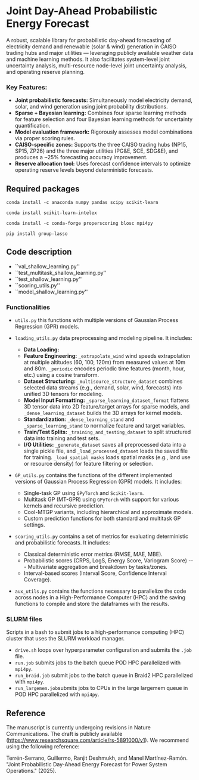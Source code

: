 # Joint Day-Ahead Probabilistic Energy Forecast

A robust, scalable library for probabilistic day-ahead forecasting of electricity demand and renewable (solar & wind) generation in CAISO trading hubs and major utilities — leveraging publicly available weather data and machine learning methods. It also facilitates system-level joint uncertainty analysis, multi-resource node-level joint uncertainty analysis, and operating reserve planning.

### Key Features:

* **Joint probabilistic forecasts:** Simultaneously model electricity demand, solar, and wind generation using joint probability distributions.
* **Sparse + Bayesian learning:** Combines four sparse learning methods for feature selection and four Bayesian learning methods for uncertainty quantification.
* **Model evaluation framework:** Rigorously assesses model combinations via proper scoring rules.
* **CAISO-specific zones:** Supports the three CAISO trading hubs (NP15, SP15, ZP26) and the three major utilities (PG&E, SCE, SDG&E), and produces a ~25% forecasting accuracy improvement.
* **Reserve allocation tool:** Uses forecast confidence intervals to optimize operating reserve levels beyond deterministic forecasts.

## Required packages

``conda install -c anaconda numpy pandas scipy scikit-learn`` 

``conda install scikit-learn-intelex``

``conda install -c conda-forge properscoring blosc mpi4py``

``pip install group-lasso``

## Code description

* ``val_shallow_learning.py''
* ``test_multitask_shallow_learning.py''
* ``test_shallow_learning.py''
* ``scoring_utils.py''
* ``model_shallow_learning.py''

### Functionalities

* ``utils.py`` this functions with multiple versions of Gaussian Process Regression (GPR) models.
* ``loading_utils.py`` data preprocessing and modeling pipeline. It includes:
  + **Data Loading:**
  + **Feature Engineering:** ``_extrapolate_wind`` wind speeds extrapolation at multiple altitudes (60, 100, 120m) from measured values at 10m and 80m. ``_periodic`` encodes periodic time features (month, hour, etc.) using a cosine transform.
  + **Dataset Structuring:** ``_multisource_structure_dataset`` combines selected data streams (e.g., demand, solar, wind, forecasts) into unified 3D tensors for modeling.
  + **Model Input Formatting:** ``_sparse_learning_dataset_format`` flattens 3D tensor data into 2D feature/target arrays for sparse models, and ``_dense_learning_dataset`` builds the 3D arrays for kernel models.
  + **Standardization:** ``_dense_learning_stand`` and ``_sparse_learning_stand`` to normalize feature and target variables.
  + **Train/Test Splits:** ``_training_and_testing_dataset`` to split structured data into training and test sets.
  + **I/O Utilities:** ``_generate_dataset`` saves all preprocessed data into a single pickle file, and ``_load_processed_dataset`` loads the saved file for training. ``_load_spatial_masks`` loads spatial masks (e.g., land use or resource density) for feature filtering or selection.

* ``GP_utils.py`` contains the functions of the different implemented versions of Gaussian Process Regression (GPR) models. It includes:
  + Single-task GP using ``GPyTorch`` and ``Scikit-learn``.
  + Multitask GP (MT-GPR) using ``GPyTorch`` with support for various kernels and recursive prediction.
  + Cool-MTGP variants, including hierarchical and approximate models.
  + Custom prediction functions for both standard and multitask GP settings.
* ``scoring_utils.py`` contains a set of metrics for evaluating deterministic and probabilistic forecasts. It includes:
  + Classical deterministic error metrics (RMSE, MAE, MBE).
  + Probabilistic scores (CRPS, LogS, Energy Score, Variogram Score) --- Multivariate aggregation and breakdown by tasks/zones.
  + Interval-based scores (Interval Score, Confidence Interval Coverage).
* ``aux_utils.py`` contains the functions necessary to parallelize the code across nodes in a High-Performance Computer (HPC) and the saving functions to compile and store the dataframes with the results.

### SLURM files

Scripts in a bash to submit jobs to a high-performance computing (HPC) cluster that uses the SLURM workload manager.
* ``drive.sh`` loops over hyperparameter configuration and submits the ``.job`` file.
* ``run.job`` submits jobs to the batch queue POD HPC parallelized with ``mpi4py``.
* ``run_braid.job`` submit jobs to the batch queue in Braid2 HPC parallelized with ``mpi4py``.
* ``run_largemem.job``submits jobs to CPUs in the large largemem queue in POD HPC parallelized with ``mpi4py``.

## Reference

The manuscript is currently undergoing revisions in Nature Communications. The draft is publicly available (https://www.researchsquare.com/article/rs-5891000/v1). We recommend using the following reference:

Terrén-Serrano, Guillermo, Ranjit Deshmukh, and Manel Martínez-Ramón. "Joint Probabilistic Day-Ahead Energy Forecast for Power System Operations." (2025).

